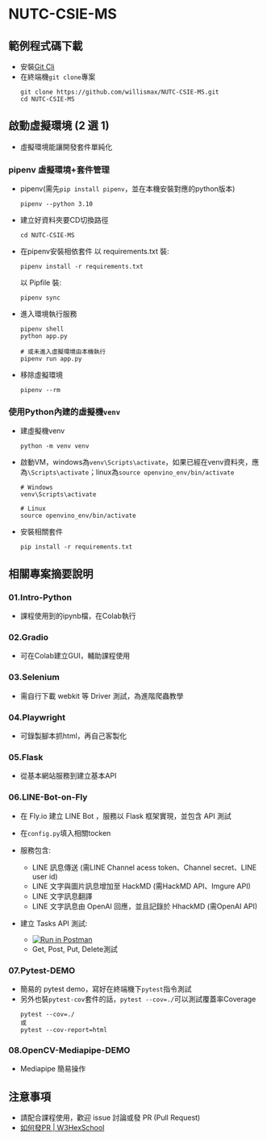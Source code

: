 # NUTC-CSIE-MS

## 範例程式碼下載
- 安裝[Git Cli](https://git-scm.com/)
- 在終端機`git clone`專案  
  ```
  git clone https://github.com/willismax/NUTC-CSIE-MS.git
  cd NUTC-CSIE-MS
  ```
  
## 啟動虛擬環境 (2 選 1)
- 虛擬環境能讓開發套件單純化
### pipenv 虛擬環境+套件管理
  - pipenv(需先`pip install pipenv`，並在本機安裝對應的python版本)
    ```
    pipenv --python 3.10
    ```
    
  - 建立好資料夾要CD切換路徑
    ```
    cd NUTC-CSIE-MS
    ```
  
  - 在pipenv安裝相依套件
    以 requirements.txt 裝:
    ```
    pipenv install -r requirements.txt
    ```
    以 Pipfile 裝:
    ```
    pipenv sync
    ```

- 進入環境執行服務
    ```
    pipenv shell
    python app.py
    
    # 或未進入虛擬環境由本機執行
    pipenv run app.py
    ```
    
- 移除虛擬環境
    ```
    pipenv --rm
    ```

### 使用Python內建的虛擬機`venv`

- 建虛擬機venv
  ```
  python -m venv venv
  ```
- 啟動VM，windows為`venv\Scripts\activate`，如果已經在venv資料夾，應為`\Scripts\activate`；linux為`source openvino_env/bin/activate`
  ```
  # Windows
  venv\Scripts\activate
  
  # Linux
  source openvino_env/bin/activate
  ```
- 安裝相關套件
  ```
  pip install -r requirements.txt
  ```

## 相關專案摘要說明

### 01.Intro-Python
- 課程使用到的ipynb檔，在Colab執行

### 02.Gradio
- 可在Colab建立GUI，輔助課程使用

### 03.Selenium
- 需自行下載 webkit 等 Driver 測試，為進階爬蟲教學

### 04.Playwright
- 可錄製腳本抓html，再自己客製化

### 05.Flask
- 從基本網站服務到建立基本API

### 06.LINE-Bot-on-Fly
- 在 Fly.io 建立 LINE Bot ，服務以 Flask 框架實現，並包含 API 測試
- 在`config.py`填入相關tocken
- 服務包含:
  - LINE 訊息傳送 (需LINE Channel acess token、Channel secret、LINE user id)
  - LINE 文字與圖片訊息增加至 HackMD (需HackMD API、Imgure API)
  - LINE 文字訊息翻譯
  - LINE 文字訊息由 OpenAI 回應，並且記錄於 HhackMD (需OpenAI API) 

- 建立 Tasks API 測試:
  - [![Run in Postman](https://run.pstmn.io/button.svg)](https://god.gw.postman.com/run-collection/1745585-89afac06-ad51-4fc8-83c0-c26ccf8db7b9?action=collection%2Ffork&collection-url=entityId%3D1745585-89afac06-ad51-4fc8-83c0-c26ccf8db7b9%26entityType%3Dcollection%26workspaceId%3D9132735b-dff0-46b8-8852-839d022a2ac3)
  - Get, Post, Put, Delete測試

### 07.Pytest-DEMO
- 簡易的 pytest demo，寫好在終端機下`pytest`指令測試
- 另外也裝`pytest-cov`套件的話，`pytest --cov=./`可以測試覆蓋率Coverage
  ```
  pytest --cov=./ 
  或
  pytest --cov-report=html
  ```
### 08.OpenCV-Mediapipe-DEMO
- Mediapipe 簡易操作

## 注意事項
- 請配合課程使用，歡迎 issue 討論或發 PR (Pull Request)
- [如何發PR | W3HexSchool](https://w3c.hexschool.com/git/cc7d70b7)